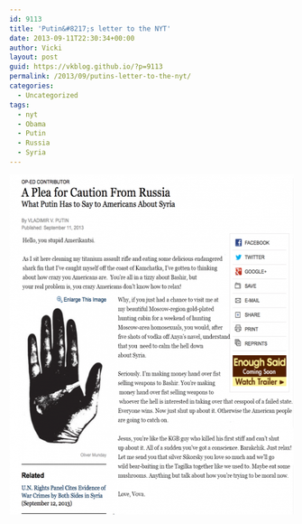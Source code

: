 ```yaml
---
id: 9113
title: 'Putin&#8217;s letter to the NYT'
date: 2013-09-11T22:30:34+00:00
author: Vicki
layout: post
guid: https://vkblog.github.io/?p=9113
permalink: /2013/09/putins-letter-to-the-nyt/
categories:
  - Uncategorized
tags:
  - nyt
  - Obama
  - Putin
  - Russia
  - Syria
---
```

[<img class="aligncenter size-medium wp-image-9114" alt="Pustin" src="https://raw.githubusercontent.com/vkblog/vkblog.github.io/master/public/img/2013/09/Pustin-580x602.png" width="580" height="602" />](https://raw.githubusercontent.com/vkblog/vkblog.github.io/master/public/img/2013/09/Pustin.png)